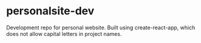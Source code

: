 # personalsite-dev
Development repo for personal website. Built using create-react-app, which does not allow capital letters in project names.
